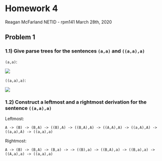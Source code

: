 # Homework 4

Reagan McFarland
NETID - rpm141
March 28th, 2020

## Problem 1

### 1.1) Give parse trees for the sentences `(a,a)` and `((a,a),a)`

`(a,a)`:

![](https://i.gyazo.com/6b627e7f006b3f5f99909000340aaaac.png)

`((a,a),a)`:

![](https://i.gyazo.com/009caf610954416657e34e5e9c53f905.png)

### 1.2) Construct a leftmost and a rightmost derivation for the sentence `((a,a),a)`

Leftmost:

```
A -> (B) -> (B,A) -> ((B),A) -> ((B,A),A) -> ((A,A),A) -> ((a,A),A) -> ((a,a),A) -> ((a,a),a)
```

Rightmost:
```
A -> (B) -> (B,A) -> (B,a) -> -> ((B),a) -> ((B,A),a) -> ((B,a),a) -> ((A,a),a) -> ((a,a),a)
```
